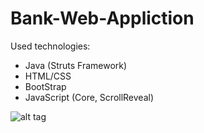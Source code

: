 # Bank-Web-Appliction
Used technologies:
 - Java (Struts Framework)
 - HTML/CSS
 - BootStrap
 - JavaScript (Core, ScrollReveal)

![alt tag](https://s31.postimg.org/5k3mawmfv/Capture.png)
